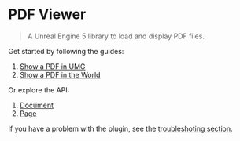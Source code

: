 
# PDF Viewer

> A Unreal Engine 5 library to load and display PDF files.


Get started by following the guides:
1. [Show a PDF in UMG](/umg)
1. [Show a PDF in the World](/world)

Or explore the API:
1. [Document](/document)
2. [Page](/page)

If you have a problem with the plugin, see the [troubleshoting section](/troubleshoting). 

<div class="centered">

</div>

<div class="centered">
</div>
